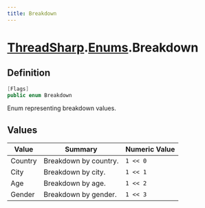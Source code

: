 ```yaml
---
title: Breakdown
---
```


# [ThreadSharp](../).[Enums](./).Breakdown

## Definition

```c#
[Flags]
public enum Breakdown
```

Enum representing breakdown values.

## Values

| Value   | Summary               | Numeric Value |
|---------|-----------------------|---------------|
| Country | Breakdown by country. | `1 << 0`      |
| City    | Breakdown by city.    | `1 << 1`      |
| Age     | Breakdown by age.     | `1 << 2`      |
| Gender  | Breakdown by gender.  | `1 << 3`      |